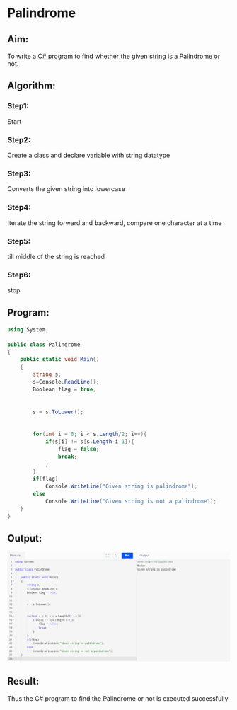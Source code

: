 # Palindrome

## Aim:
To write a C# program to find whether the given string is a Palindrome or not.




## Algorithm:
### Step1:

Start

### Step2:
Create a class and declare  variable with string datatype


### Step3:

Converts the given string into lowercase  

### Step4:

Iterate the string forward and backward, compare one character at a time
### Step5:

till middle of the string is reached

### Step6:

stop

## Program:

```c#
using System;  
                      
public class Palindrome  
{  
    public static void Main()  
    {  
        string s;
        s=Console.ReadLine();
        Boolean flag = true;  
          
        
        s = s.ToLower();  
          
    
        for(int i = 0; i < s.Length/2; i++){  
            if(s[i] != s[s.Length-i-1]){  
                flag = false;  
                break;  
            }  
        }  
        if(flag)  
            Console.WriteLine("Given string is palindrome");  
        else  
            Console.WriteLine("Given string is not a palindrome");  
    }  
} 
```
## Output:
![Image](https://github.com/Ganesh517/Palindrome/blob/main/C%2322.png)


## Result:

Thus the C# program to find the  Palindrome or not is executed successfully

